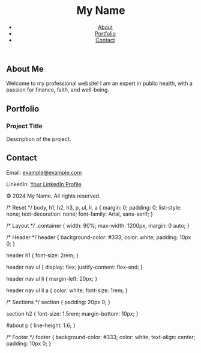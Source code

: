 <!DOCTYPE html>
<html lang="en">
<head>
    <meta charset="UTF-8">
    <meta name="viewport" content="width=device-width, initial-scale=1.0">
    <meta name="description" content="Professional website showcasing my portfolio, experience, and skills.">
    <title>My Professional Website</title>
    <link rel="stylesheet" href="styles/style.css">
</head>
<body>
    <header>
        <div class="container">
            <h1>My Name</h1>
            <nav>
                <ul>
                    <li><a href="#about">About</a></li>
                    <li><a href="#portfolio">Portfolio</a></li>
                    <li><a href="#contact">Contact</a></li>
                </ul>
            </nav>
        </div>
    </header>
    <main>
        <section id="about">
            <div class="container">
                <h2>About Me</h2>
                <p>Welcome to my professional website! I am an expert in public health, with a passion for finance, faith, and well-being.</p>
            </div>
        </section>
        <section id="portfolio">
            <div class="container">
                <h2>Portfolio</h2>
                <div class="portfolio-item">
                    <h3>Project Title</h3>
                    <p>Description of the project.</p>
                </div>
                <!-- Add more portfolio items as needed -->
            </div>
        </section>
        <section id="contact">
            <div class="container">
                <h2>Contact</h2>
                <p>Email: <a href="mailto:example@example.com">example@example.com</a></p>
                <p>LinkedIn: <a href="https://www.linkedin.com/in/your-profile" target="_blank">Your LinkedIn Profile</a></p>
            </div>
        </section>
    </main>
    <footer>
        <div class="container">
            <p>&copy; 2024 My Name. All rights reserved.</p>
        </div>
    </footer>
</body>
</html>
/* Reset */
body, h1, h2, h3, p, ul, li, a {
    margin: 0;
    padding: 0;
    list-style: none;
    text-decoration: none;
    font-family: Arial, sans-serif;
}

/* Layout */
.container {
    width: 90%;
    max-width: 1200px;
    margin: 0 auto;
}

/* Header */
header {
    background-color: #333;
    color: white;
    padding: 10px 0;
}

header h1 {
    font-size: 2rem;
}

header nav ul {
    display: flex;
    justify-content: flex-end;
}

header nav ul li {
    margin-left: 20px;
}

header nav ul li a {
    color: white;
    font-size: 1rem;
}

/* Sections */
section {
    padding: 20px 0;
}

section h2 {
    font-size: 1.5rem;
    margin-bottom: 10px;
}

#about p {
    line-height: 1.6;
}

/* Footer */
footer {
    background-color: #333;
    color: white;
    text-align: center;
    padding: 10px 0;
}
